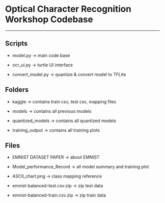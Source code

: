 # **Optical Character Recognition Workshop Codebase**

---

## **Scripts**

* model.py  $\rightarrow$   main code base

* ocr_ui.py     $\rightarrow$   turtle UI interface

* convert_model.py    $\rightarrow$   quantize & convert model to TFLite

## **Folders**

* kaggle    $\rightarrow$   contains train csv, test csv, mapping files

* models    $\rightarrow$   contains all previous models

* quantized_models  $\rightarrow$   contains all quantized models

* training_output    $\rightarrow$   contains all training plots

## **Files**

* EMNIST DATASET PAPER  $\rightarrow$   about EMNIST

* Model_performance_Record $\rightarrow$   all model summary and training plot

* ASCII_chart.png   $\rightarrow$   class mapping reference

* emnist-balanced-test.csv.zip  $\rightarrow$   zip test data

* emnist-balanced-train.csv.zip $\rightarrow$   zip train data